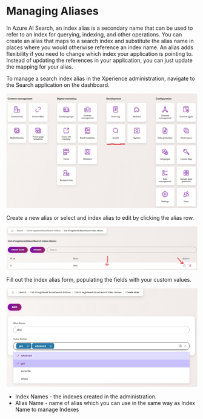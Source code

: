 # Managing Aliases

In Azure AI Search, an index alias is a secondary name that can be used to refer to an index for querying, indexing, and other operations. You can create an alias that maps to a search index and substitute the alias name in places where you would otherwise reference an index name. An alias adds flexibility if you need to change which index your application is pointing to. Instead of updating the references in your application, you can just update the mapping for your alias.

To manage a search index alias in the Xperience administration, navigate to the Search application on the dashboard.

![Administration dashboard highlight the Search application](/images/xperience-administration-dashboard.jpg)

Create a new alias or select and index alias to edit by clicking the alias row.

![Administration search index alias list](/images/xperience-administration-search-alias-index-list.jpg)

Fill out the index alias form, populating the fields with your custom values.

![Administration search index alias edit form](/images/xperience-administration-search-alias-index-edit-form.jpg)

- Index Names - the indexes created in the administration.
- Alias Name - name of alias which you can use in the same way as Index Name to manage Indexes